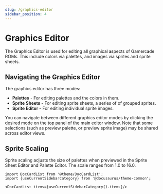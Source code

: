 ```yaml
---
slug: /graphics-editor
sidebar_position: 4
---
```


# Graphics Editor

The Graphics Editor is used for editing all graphical aspects of Gamercade ROMs. This include colors via palettes, and images via sprites and sprite sheets.

## Navigating the Graphics Editor

The graphics editor has three modes:

- **Palettes** - For editing palettes and the colors in them.
- **Sprite Sheets** - For editing sprite sheets, a series of of grouped sprites.
- **Sprite Editor** - For editing individual sprite images.

You can navigate between different graphics editor modes by clicking the desired mode on the top panel of the main editor window. Note that some selections (such as preview palette, or preview sprite image) may be shared across editor views.

## Sprite Scaling

Sprite scaling adjusts the size of palettes when previewed in the Sprite Sheet Editor and Palette Editor. The scale ranges from 1.0 to 16.0.


```mdx-code-block
import DocCardList from '@theme/DocCardList';
import {useCurrentSidebarCategory} from '@docusaurus/theme-common';

<DocCardList items={useCurrentSidebarCategory().items}/>
```
